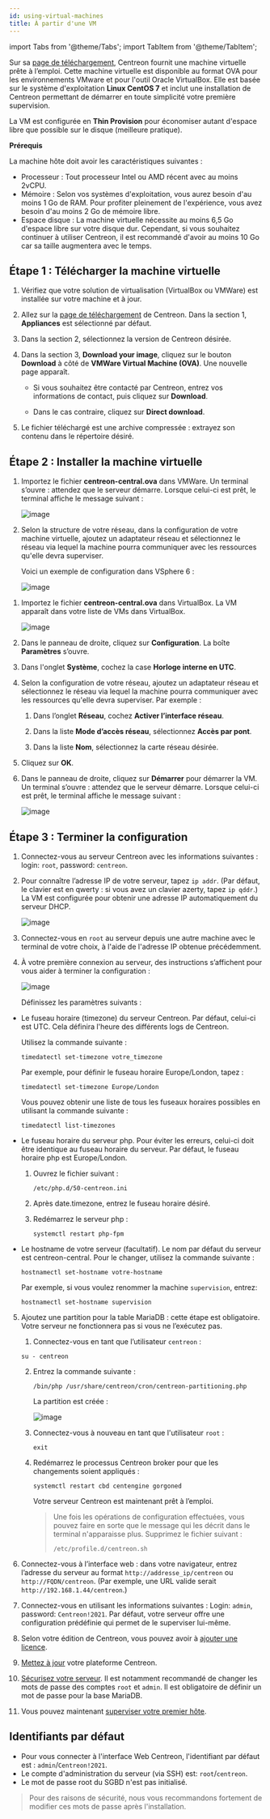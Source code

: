 ```yaml
---
id: using-virtual-machines
title: À partir d'une VM
---
```

import Tabs from '@theme/Tabs';
import TabItem from '@theme/TabItem';

Sur sa [page de téléchargement](https://download.centreon.com), Centreon fournit une machine virtuelle prête à l’emploi. Cette machine virtuelle est disponible au format OVA pour les environnements
VMware et pour l'outil Oracle VirtualBox.
Elle est basée sur le système d'exploitation **Linux CentOS 7** et inclut
une installation de Centreon permettant de démarrer en toute simplicité votre première supervision.

La VM est configurée en **Thin Provision** pour économiser autant d'espace libre que possible sur le disque (meilleure pratique).

**Prérequis**

La machine hôte doit avoir les caractéristiques suivantes :

- Processeur : Tout processeur Intel ou AMD récent avec au moins 2vCPU.
- Mémoire : Selon vos systèmes d'exploitation, vous aurez besoin d'au moins 1 Go
  de RAM. Pour profiter pleinement de l'expérience, vous avez besoin d'au moins
  2 Go de mémoire libre.
- Espace disque : La machine virtuelle nécessite au moins 6,5 Go d'espace libre
  sur votre disque dur. Cependant, si vous souhaitez continuer à utiliser Centreon,
  il est recommandé d'avoir au moins 10 Go car sa taille augmentera avec le temps.

## Étape 1 : Télécharger la machine virtuelle

1. Vérifiez que votre solution de virtualisation (VirtualBox ou VMWare) est installée sur votre machine et à jour.

2. Allez sur la [page de téléchargement](https://download.centreon.com) de Centreon. Dans la section 1, **Appliances** est sélectionné par défaut.

3. Dans la section 2, sélectionnez la version de Centreon désirée.

4. Dans la section 3, **Download your image**, cliquez sur le bouton **Download** à côté de **VMWare Virtual Machine (OVA)**. Une nouvelle page apparaît.

   * Si vous souhaitez être contacté par Centreon, entrez vos informations de contact, puis
cliquez sur **Download**.

   * Dans le cas contraire, cliquez sur **Direct download**.

5. Le fichier téléchargé est une archive compressée : extrayez son contenu dans le répertoire désiré.

## Étape 2 : Installer la machine virtuelle

<Tabs groupId="sync">
<TabItem value="Environnement VMware" label="Environnement VMware">

1. Importez le fichier **centreon-central.ova** dans VMWare. Un terminal s’ouvre : attendez que le serveur démarre. Lorsque celui-ci est prêt, le terminal affiche le message suivant :
    
    ![image](../../assets/installation/VMW1.png)

2. Selon la structure de votre réseau, dans la configuration de votre machine virtuelle, ajoutez un adaptateur réseau et sélectionnez le réseau via lequel la machine pourra communiquer avec les ressources qu'elle devra superviser.

    Voici un exemple de configuration dans VSphere 6 :

    ![image](../../assets/installation/VMW_network_adapter.png)

</TabItem>
<TabItem value="Oracle VirtualBox" label="Oracle VirtualBox">

1. Importez le fichier **centreon-central.ova** dans VirtualBox. La VM apparaît dans votre liste de VMs dans VirtualBox.

    ![image](../../assets/installation/VB2.png)

2. Dans le panneau de droite, cliquez sur **Configuration**. La boîte **Paramètres** s’ouvre.

3. Dans l'onglet **Système**, cochez la case
**Horloge interne en UTC**.

4. Selon la configuration de votre réseau, ajoutez un adaptateur réseau et sélectionnez le réseau via lequel la machine pourra communiquer avec les ressources qu'elle devra superviser. Par exemple :
  
    1. Dans l’onglet **Réseau**, cochez **Activer l’interface réseau**.

    2. Dans la liste **Mode d’accès réseau**, sélectionnez **Accès par pont**.

    3. Dans la liste **Nom**, sélectionnez la carte réseau désirée.

5. Cliquez sur **OK**.

6. Dans le panneau de droite, cliquez sur **Démarrer** pour démarrer la VM. Un terminal s’ouvre : attendez que le serveur démarre. Lorsque celui-ci est prêt, le terminal affiche le message suivant :

    ![image](../../assets/installation/terminal_ready.png)

</TabItem>
</Tabs>

## Étape 3 : Terminer la configuration

1. Connectez-vous au serveur Centreon avec les informations suivantes : login: `root`, password: `centreon`.

2. Pour connaître l’adresse IP de votre serveur, tapez `ip addr`. (Par défaut, le clavier est en qwerty : si vous avez un clavier azerty, tapez `ip qddr`.) La VM est configurée pour obtenir une adresse IP automatiquement du serveur DHCP.

    ![image](../../assets/installation/ip_addr.png)

3. Connectez-vous en `root` au serveur depuis une autre machine avec le terminal de votre choix, à l'aide de l'adresse IP obtenue précédemment.

4. À votre première connexion au serveur, des instructions s’affichent pour vous aider à terminer la
configuration :

   ![image](../../assets/installation/terminal_centreon.png)

   Définissez les paramètres suivants :

- Le fuseau horaire (timezone) du serveur Centreon. Par défaut, celui-ci est UTC. Cela définira l'heure des différents logs de Centreon.

    Utilisez la commande suivante :
    
    ```shell
    timedatectl set-timezone votre_timezone
    ```

    Par exemple, pour définir le fuseau horaire Europe/London, tapez :

    ```shell
    timedatectl set-timezone Europe/London
    ```

    Vous pouvez obtenir une liste de tous les fuseaux horaires possibles en utilisant la commande suivante :

    ```shell
    timedatectl list-timezones
    ```

- Le fuseau horaire du serveur php. Pour éviter les erreurs, celui-ci doit être identique au fuseau horaire du serveur. Par défaut, le fuseau horaire php est Europe/London.
    1. Ouvrez le fichier suivant :

        ```shell
        /etc/php.d/50-centreon.ini
        ```

    2. Après date.timezone, entrez le fuseau horaire désiré.

    3. Redémarrez le serveur php :

        ```shell
        systemctl restart php-fpm
        ```

- Le hostname de votre serveur (facultatif). Le nom par défaut du serveur est centreon-central. Pour le
changer, utilisez la commande suivante :

  ```shell
  hostnamectl set-hostname votre-hostname
  ```

  Par exemple, si vous voulez renommer la machine `supervision`,
entrez:


  ```shell
  hostnamectl set-hostname supervision
  ```

5. Ajoutez une partition pour la table MariaDB : cette étape est obligatoire. Votre serveur ne
fonctionnera pas si vous ne l’exécutez pas.

   1. Connectez-vous en tant que l’utilisateur `centreon` :

     ```shell
     su - centreon
     ```

   2. Entrez la commande suivante :

        ```shell
        /bin/php /usr/share/centreon/cron/centreon-partitioning.php
        ```

        La partition est créée :

        ![image](../../assets/installation/partition_created.png)

   3. Connectez-vous à nouveau en tant que l'utilisateur `root` :

        ```shell
        exit
        ```

   4. Redémarrez le processus Centreon broker pour que les changements soient appliqués :

        ```shell
        systemctl restart cbd centengine gorgoned
        ```

        Votre serveur Centreon est maintenant prêt à l’emploi.

        >Une fois les opérations de configuration effectuées, vous pouvez faire en sorte que le message qui les décrit dans le terminal n'apparaisse plus. Supprimez le fichier suivant :
        >
        >`/etc/profile.d/centreon.sh`

6. Connectez-vous à l’interface web : dans votre navigateur, entrez l’adresse du serveur au format
`http://addresse_ip/centreon` ou `http://FQDN/centreon`. (Par exemple, une URL valide serait
`http://192.168.1.44/centreon`.)

7. Connectez-vous en utilisant les informations suivantes : Login: `admin`, password: `Centreon!2021`. Par défaut, votre serveur offre une configuration prédéfinie qui permet de le superviser lui-même.

8. Selon votre édition de Centreon, vous pouvez avoir à [ajouter une licence](../../administration/licenses.md).

9. [Mettez à jour](../../update/update-centreon-platform.md) votre plateforme Centreon.

10. [Sécurisez votre serveur](../../administration/secure-platform.md). Il est notamment recommandé de changer les mots de passe des comptes `root` et `admin`. Il est obligatoire de définir un mot de passe pour la base MariaDB.

11. Vous pouvez maintenant [superviser votre premier hôte](../../getting-started/first-supervision.md).

## Identifiants par défaut

- Pour vous connecter à l'interface Web Centreon, l'identifiant par défaut est : `admin`/`Centreon!2021`.
- Le compte d'administration du serveur (via SSH) est: `root`/`centreon`.
- Le mot de passe root du SGBD n'est pas initialisé.

> Pour des raisons de sécurité, nous vous recommandons fortement de modifier ces mots de passe après l'installation.

